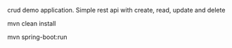 crud demo application. Simple rest api with create, read, update and delete

mvn clean install

mvn spring-boot:run
